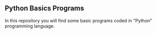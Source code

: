 ## Python Basics Programs

In this repository you will find some basic programs coded in "Python" programming language.
